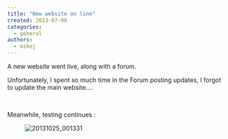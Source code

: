```yaml
---
title: "New website on line"
created: 2013-07-08
categories: 
  - general
authors: 
  - mikej
---
```


A new website went live, along with a forum.

Unfortunately, I spent so much time in the Forum posting updates, I forgot to update the main website....

 

Meanwhile, testing continues :

<figure>

![20131025_001331](@assets/images/post/20131025_001331.jpg)

</figure>

